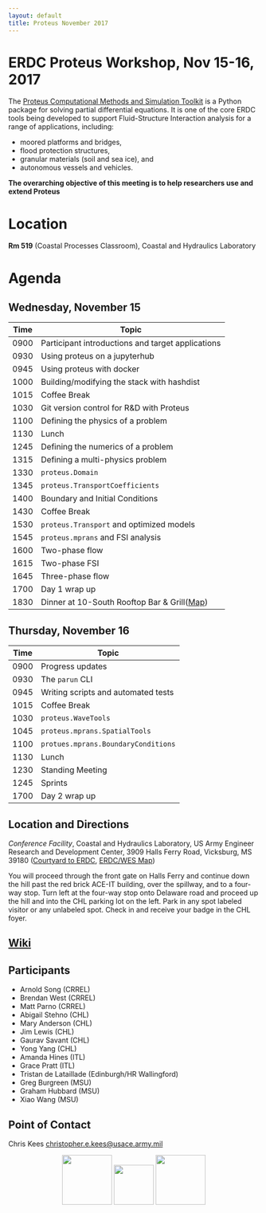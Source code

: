 ```yaml
---
layout: default
title: Proteus November 2017
---
```


# ERDC Proteus Workshop, Nov 15-16, 2017

The [Proteus Computational Methods and Simulation Toolkit](https://github.com/erdc/proteus) is a Python package for solving partial differential equations. It is one of the core ERDC tools being developed to support Fluid-Structure Interaction analysis for a range of applications, including:

- moored platforms and bridges,
- flood protection structures,
- granular materials (soil and sea ice), and
- autonomous vessels and vehicles.

**The overarching objective of this meeting is to help researchers use and extend Proteus**

# Location

**Rm 519** (Coastal Processes Classroom), Coastal and Hydraulics Laboratory

# Agenda

## Wednesday, November 15

Time | Topic 
-----|-------
0900 | Participant introductions and target applications
0930 | Using proteus on a jupyterhub
0945 | Using proteus with docker
1000 | Building/modifying the stack with hashdist
1015 | Coffee Break |
1030 | Git version control for R&D with Proteus
1100 | Defining the physics of a problem
1130 | Lunch 
1245 | Defining the numerics of a problem 
1315 | Defining a multi-physics problem
1330 | `proteus.Domain`
1345 | `proteus.TransportCoefficients`
1400 | Boundary and Initial Conditions 
1430 | Coffee Break
1530 | `proteus.Transport` and optimized models
1545 | `proteus.mprans` and FSI analysis
1600 | Two-phase flow
1615 | Two-phase FSI
1645 | Three-phase flow
1700 | Day 1 wrap up
1830 | Dinner at 10-South Rooftop Bar & Grill([Map](https://goo.gl/maps/wrdrkbT8gvC2))

## Thursday, November 16

Time | Topic
-----|-------
0900 | Progress updates
0930 | The `parun` CLI
0945 | Writing scripts and automated tests
1015 | Coffee Break
1030 | `proteus.WaveTools`
1045 | `proteus.mprans.SpatialTools`
1100 | `protues.mprans.BoundaryConditions`
1130 | Lunch
1230 | Standing Meeting
1245 | Sprints
1700 | Day 2 wrap up

## Location and Directions

*Conference Facility*, Coastal and Hydraulics Laboratory, US Army Engineer Research and Development Center, 3909 Halls Ferry Road, Vicksburg, MS 39180 ([Courtyard to ERDC](https://goo.gl/maps/SvoHVF2zV7q), [ERDC/WES Map](images/ERDC-Map.jpg))

You will proceed through the front gate on Halls Ferry and continue down the hill past the red brick ACE-IT building, over the spillway, and to a four-way stop. Turn left at the four-way stop onto Delaware road and proceed up the hill and into the CHL parking lot on the left. Park in any spot labeled visitor  or any unlabeled spot. Check in and receive your badge in the CHL foyer.

## [Wiki](https://github.com/erdc/workshops/wiki)

## Participants

- Arnold Song (CRREL)
- Brendan West (CRREL)
- Matt Parno (CRREL)
- Abigail Stehno (CHL)
- Mary Anderson (CHL)
- Jim Lewis (CHL)
- Gaurav Savant (CHL)
- Yong Yang (CHL)
- Amanda Hines (ITL)
- Grace Pratt (ITL)
- Tristan de Lataillade (Edinburgh/HR Wallingford)
- Greg Burgreen (MSU)
- Graham Hubbard (MSU)
- Xiao Wang (MSU)

## Point of Contact

Chris Kees <christopher.e.kees@usace.army.mil>

<center>
<img src="images/usace.svg" height="100">
<img src="images/erdc.svg" height="80">
<img src="images/CHL_Logo.svg" height="100">
</center>
